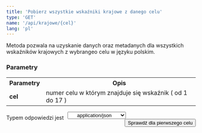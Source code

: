 ```yaml
---
title: 'Pobierz wszystkie wskaźniki krajowe z danego celu'
type: 'GET'
name: '/api/krajowe/{cel}'
lang: 'pl'
---
```


Metoda pozwala na uzyskanie danych oraz metadanych dla wszystkich wskaźników krajowych z wybrangeo celu w języku polskim.

### Parametry

<table id='api_table'>
  <tr>
    <th><b>Parametry</b></th>
    <th><b>Opis</b></th>
  </tr>
  <tr>
    <td><b>cel</b></td>
    <td>numer celu w którym znajduje się wskaźnik ( od 1 do 17 )</td>
  </tr>
</table>

<p style='float:left;margin-top: 7px;'>Typem odpowiedzi jest</p>
<select style='float:left;padding: 0px 15px;width: 155px;margin-left: 10px;text-align-last: center;'>
  <option>application/json</option>
</select>

<button style='float:right;' onclick="ShowExampleKraj1()">Sprawdź dla pierwszego celu</button>

<div id='exampleKraj1' style='display:none;'>

<h3 id="przykładowy-curl">Curl</h3>

<p><code class="highlighter-rouge">curl -X GET --header 'Accept: application/json' 'http://localhost:4000/sdg-indicators/api/krajowe/1</code></p>

<h3 id="przykładowy-url">URL</h3>

<p><code class="highlighter-rouge">http://localhost:4000/sdg-indicators/api/krajowe/1</code></p>

<h3 id="przykładowy-kod-odpowiedzi">Kod odpowiedzi</h3>

<p><code class="highlighter-rouge">200</code></p>

<h3 id="przykładowa-odpowiedź">Odpowiedź</h3>

<p><code class="highlighter-rouge">[
{
  "1":[

  {
    "1-1-a-0": [
      {
        "metadane": [

          {
                          "nazwa": "1.1.a Stopa ubóstwa relatywnego",

                          "cel": "Cel 1. Koniec z ubóstwem",

                          "priorytet": "Wzrost realnych dochodów gospodarstw domowych, który powinien przełożyć się na spadek wskaźnika zagrożenia ubóstwem relatywnym",

                          "definicja": "Odsetek osób w gospodarstwach domowych żyjących poniżej relatywnej granicy ubóstwa, za którą przyjmuje się 50% średnich wydatków ogółu gospodarstw domowych.",

                          "jednostka": "procent [%]",

                          "wymiary": "ogółem, wiek",

                          "metodologia": "Wskaźnik obliczany jest na podstawie informacji uzyskanych z Badania budżetów gospodarstw domowych. Badanie budżetów gospodarstw domowych prowadzone jest metodą reprezentacyjną, opartą na próbie losowej, która daje możliwość uogólniania z określonym błędem, uzyskanych wyników na wszystkie gospodarstwa domowe w kraju. Od 1993 r. badanie budżetów prowadzone jest metodą rotacji miesięcznej, tzn., że w ciągu roku w każdym miesiącu badane są inne gospodarstwa domowe. Badaniem objęte są gospodarstwa domowe jedno- i wieloosobowe. Biorą w nim również udział gospodarstwa domowe obywateli państw obcych zamieszkujących w Polsce na stałe lub przez dłuższy okres czasu i posługujących się językiem polskim. Celem badania jest umożliwienie dokonywania analiz poziomu życia ludności, a także oceny wpływu różnych czynników na kształtowanie się poziomu i zróżnicowania sytuacji bytowej podstawowych grup gospodarstw domowych. Badanie budżetów gospodarstw domowych dostarcza szczegółowych informacji o:   • poziomie i strukturze realizowanych wydatków, źródłach pozyskiwania towarów i usług;   • poziomie spożycia podstawowych artykułów żywnościowych w ujęciu ilościowym oraz w przeliczeniu na wartości energetyczne i składniki odżywcze;    • cenach płaconych przez gospodarstwa domowe za wybrane towary i usługi  poziomie i źródłach osiąganych dochodów  wyposażeniu gospodarstw domowych w dobra trwałego użytku;   • warunkach mieszkaniowych;   • subiektywnej ocenie sytuacji materialnej gospodarstw domowych;    • strukturze demograficzno-społecznej gospodarstw domowych, tj. o liczbie, wieku, płci, wykształceniu, niepełnosprawności, aktywności ekonomicznej osób wchodzących w skład badanego gospodarstwa domowego. Gospodarstwo domowe stanowią osoby, które są lub nie są ze sobą spokrewnione, mieszkają razem i wspólnie utrzymują się (gospodarstwo wieloosobowe). Gospodarstwo domowe może również tworzyć jedna osoba, która utrzymuje się samodzielnie, bez względu na to, czy mieszka sama, czy z innymi osobami (gospodarstwo jednoosobowe). Relatywna granica ubóstwa szacowana jest co roku przez GUS na podstawie wyników Badania budżetów gospodarstw domowych. Wydatki obejmują wydatki na towary i usługi konsumpcyjne oraz pozostałe wydatki:  • Wydatki na towary i usługi konsumpcyjne przeznaczone są na zaspokojenie potrzeb gospodarstwa domowego. Obejmują one towary zakupione za gotówkę (również przy użyciu karty płatniczej lub kredytowej), na kredyt, otrzymane bezpłatnie oraz spożycie naturalne (towary i usługi konsumpcyjne pobrane na potrzeby gospodarstwa domowego z działalności rolniczej bądź działalności gospodarczej na własny rachunek). Towary konsumpcyjne obejmują dobra nietrwałego użytkowania (np.: żywność, napoje, lekarstwa), półtrwałego użytkowania (np.: odzież, książki, zabawki) i trwałego użytkowania (np.: samochody, pralki, lodówki, telewizory). Pozostałe wydatki, które składają się z: darów przekazanych innym gospodarstwom domowym i instytucjom niekomercyjnym, niektórych podatków, w tym podatku od spadków i darowizn, podatku od nieruchomości, opłaty za wieczyste użytkowanie gruntu, zaliczek na podatek od dochodów osobistych oraz składek na ubezpieczenia społeczne płaconych samodzielnie przez podatnika, pozostałych rodzajów wydatków nie przeznaczonych bezpośrednio na cele konsumpcyjne, w tym strat pieniężnych, odszkodowań za wyrządzone szkody.",

                          "zrodlo": "Główny Urząd Statystyczny",

                          "czestotliwosc": "Dane roczne; od 2010 r.",

                          "uwagi": ""
                        }
        ],
        "dane": [
          {
                        "wiek": [
                            {
                                "ogółem": [
                                    {

                                        "2010" :   "17.4",

                                        "2011" :   "16.9",

                                        "2012" :   "16.3",

                                        "2013" :   "16.2",

                                        "2014" :   "16.2",

                                        "2015" :   "15.5",

                                        "2016" :   "13.9",

                                        "2017" :   "13.4",

                                        "2018" :   "14.2"

                                    }
                                ],
                                "osoby w wieku 0-17 lat": [
                                    {

                                        "2010" :   "23.7",

                                        "2011" :   "23.1",

                                        "2012" :   "22.0",

                                        "2013" :   "21.8",

                                        "2014" :   "21.8",

                                        "2015" :   "20.6",

                                        "2016" :   "16.4",

                                        "2017" :   "15.3",

                                        "2018" :   "16.2"

                                    }
                                ],
                                "osoby w wieku 65 lat i więcej": [
                                    {

                                        "2010" :   "12.0",

                                        "2011" :   "11.2",

                                        "2012" :   "10.7",

                                        "2013" :   "9.9",

                                        "2014" :   "10.6",

                                        "2015" :   "10.6",

                                        "2016" :   "10.3",

                                        "2017" :   "11.0",

                                        "2018" :   "11.5"

                                    }
                                ]
                            }
                        ]}
        ]
      }
    ]
  }.....
   ]
  }
   ]

</code></p>

</div>


<script>
function ShowExampleKraj1() {
  if($('#exampleKraj1').css('display') == 'none')
  {
    $("#exampleKraj1").css("display", "block");
  }else{
    $("#exampleKraj1").css("display", "none");
  }
}
</script>
